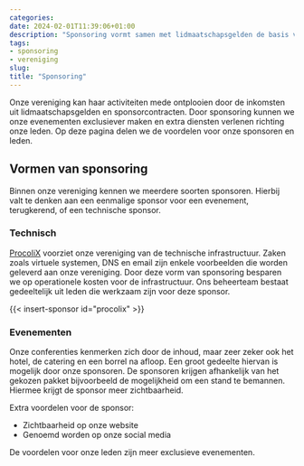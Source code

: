 ```yaml
---
categories:
date: 2024-02-01T11:39:06+01:00
description: "Sponsoring vormt samen met lidmaatschapsgelden de basis voor onze inkomsten. Op deze pagina beschrijven we welke opties er zijn qua sponsoring en de voordelen voor onze sponsors."
tags:
- sponsoring
- vereniging
slug:
title: "Sponsoring"
---
```


Onze vereniging kan haar activiteiten mede ontplooien door de inkomsten uit lidmaatschapsgelden en sponsorcontracten. Door sponsoring kunnen we onze evenementen exclusiever maken en extra diensten verlenen richting onze leden. Op deze pagina delen we de voordelen voor onze sponsoren en leden.

## Vormen van sponsoring

Binnen onze vereniging kennen we meerdere soorten sponsoren. Hierbij valt te denken aan een eenmalige sponsor voor een evenement, terugkerend, of een technische sponsor.

### Technisch

[ProcoliX](https://www.procolix.com/) voorziet onze vereniging van de technische infrastructuur. Zaken zoals virtuele systemen, DNS en email zijn enkele voorbeelden die worden geleverd aan onze vereniging. Door deze vorm van sponsoring besparen we op operationele kosten voor de infrastructuur. Ons beheerteam bestaat gedeeltelijk uit leden die werkzaam zijn voor deze sponsor.

{{< insert-sponsor id="procolix" >}}

### Evenementen

Onze conferenties kenmerken zich door de inhoud, maar zeer zeker ook het hotel, de catering en een borrel na afloop. Een groot gedeelte hiervan is mogelijk door onze sponsoren. De sponsoren krijgen afhankelijk van het gekozen pakket bijvoorbeeld de mogelijkheid om een stand te bemannen. Hiermee krijgt de sponsor meer zichtbaarheid.

Extra voordelen voor de sponsor:
* Zichtbaarheid op onze website
* Genoemd worden op onze social media

De voordelen voor onze leden zijn meer exclusieve evenementen.
